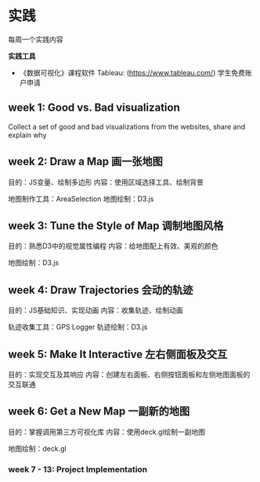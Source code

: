 # 实践

每周一个实践内容

**实践工具**
* 《数据可视化》课程软件 Tableau: (https://www.tableau.com/) 学生免费账户申请

## week 1: Good vs. Bad visualization
Collect a set of good and bad visualizations from the websites, share and explain why 

## week 2: Draw a Map 画一张地图
目的：JS变量、绘制多边形
内容：使用区域选择工具、绘制背景

地图制作工具：AreaSelection
地图绘制：D3.js

## week 3: Tune the Style of Map 调制地图风格
目的：熟悉D3中的视觉属性编程
内容：给地图配上有效、美观的颜色

地图绘制：D3.js

## week 4: Draw Trajectories  会动的轨迹

目的：JS基础知识、实现动画
内容：收集轨迹、绘制动画

轨迹收集工具：GPS Logger
轨迹绘制：D3.js

## week 5: Make It Interactive 左右侧面板及交互
目的：实现交互及其响应
内容：创建左右面板、右侧按钮面板和左侧地图面板的交互联通

## week 6: Get a New Map 一副新的地图
目的：掌握调用第三方可视化库
内容：使用deck.gl绘制一副地图

地图绘制：deck.gl

### week 7 - 13: Project Implementation

